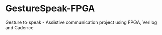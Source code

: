 # GestureSpeak-FPGA
Gesture to speak - Assistive communication project using FPGA, Verilog and Cadence
